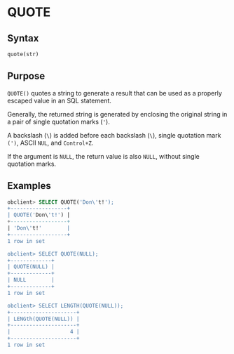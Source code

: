 # QUOTE

## Syntax

```sql
quote(str)
```

## Purpose

`QUOTE()` quotes a string to generate a result that can be used as a properly escaped value in an SQL statement.

Generally, the returned string is generated by enclosing the original string in a pair of single quotation marks (`'`).

A backslash (`\`) is added before each backslash (`\`), single quotation mark `(')`, ASCII `NUL`, and `Control+Z`.

If the argument is `NULL`, the return value is also `NULL`, without single quotation marks.

## Examples

```sql
obclient> SELECT QUOTE('Don\'t!');
+------------------+
| QUOTE('Don\'t!') |
+------------------+
| 'Don\'t!'        |
+------------------+
1 row in set

obclient> SELECT QUOTE(NULL);
+-------------+
| QUOTE(NULL) |
+-------------+
| NULL        |
+-------------+
1 row in set

obclient> SELECT LENGTH(QUOTE(NULL));
+---------------------+
| LENGth(QUOTE(NULL)) |
+---------------------+
|                   4 |
+---------------------+
1 row in set
```
